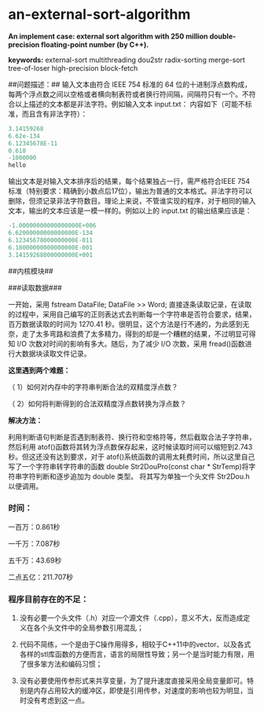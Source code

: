 # an-external-sort-algorithm

**An implement case: external sort algorithm with 250 million double-precision floating-point number (by C++).**

**keywords:**  external-sort multithreading dou2str radix-sorting merge-sort tree-of-loser high-precision block-fetch

##问题描述：##
输入文本由符合 IEEE 754 标准的 64 位的十进制浮点数构成，每两个浮点数之间以空格或者横向制表符或者换行符间隔，间隔符只有一个。不符合以上描述的文本都是非法字符。例如输入文本 input.txt： 内容如下（可能不标准，而且含有非法字符）：

```C++
3.14159268
6.62e-134
6.12345678E-11
0.618
-1000000
hello
```

输出文本是对输入文本排序后的结果，每个结果独占一行，需严格符合IEEE 754标准（特别要求：精确到小数点后17位），输出为普通的文本格式。非法字符可以删除，但须记录非法字符数目。理论上来说，不管谁实现的程序，对于相同的输入文本，输出的文本应该是一模一样的。例如以上的 input.txt 的输出结果应该是：

```C++
-1.00000000000000000E+006
6.62000000000000000E-134
6.12345678000000000E-011
6.18000000000000000E-001
3.14159268000000000E+001
```
##内核模块##

###读取数据###

一开始，采用 fstream DataFile; DataFile >> Word; 直接逐条读取记录，在读取的过程中，采用自己编写的正则表达式去判断每一个字符串是否符合要求，结果，百万数据读取的时间为 1270.41 秒。很明显，这个方法是行不通的，为此感到无奈，走了太多弯路和浪费了太多精力，得到的却是一个糟糕的结果，不过明显可得知 I/O 次数对时间的影响有多大。随后，为了减少 I/O 次数，采用 fread()函数进行大数据块读取文件记录。

**这里遇到两个难题：**

（ 1）如何对内存中的字符串判断合法的双精度浮点数？

（ 2）如何将判断得到的合法双精度浮点数转换为浮点数？

**解决方法：**

利用判断语句判断是否遇到制表符、换行符和空格符等，然后截取合法子字符串，然后利用 atof()函数将其转为浮点数保存起来，这时候读取时间可以缩短到2.743 秒。但这还没有达到要求，对于 atof()系统函数的调用太耗费时间，所以这里自己写了一个字符串转字符串的函数 double Str2DouPro(const char * StrTemp)将字符串字符判断和逐步追加为 double 类型。 将其写为单独一个头文件 Str2Dou.h 以便调用。


### 时间： ###

一百万：0.861秒

一千万：7.087秒

五千万：43.69秒

二点五亿：211.707秒


### **程序目前存在的不足：**

1. 没有必要一个头文件（.h）对应一个源文件（.cpp），意义不大，反而造成定义在各个头文件中的全局参数引用混乱；

2. 代码不简练，一个是由于C操作用得多，相较于C++11中的vector、以及各式各样的stl库函数的方便而言，语言的局限性导致；另一个是当时能力有限，用了很多笨方法和编码习惯；

3. 没有必要使用传参形式来共享变量，为了提升速度直接采用全局变量即可。特别是内存占用较大的缓冲区，即使是引用传参，对速度的影响也较为明显，当时没有考虑到这一点。